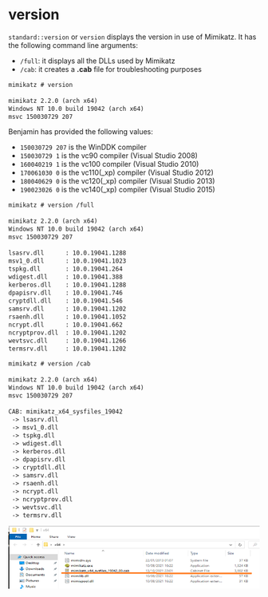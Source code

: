 # version

`standard::version` or `version` displays the version in use of Mimikatz. It has the following command line arguments:

* `/full`: it displays all the DLLs used by Mimikatz
* `/cab`: it creates a **.cab** file for troubleshooting purposes

```
mimikatz # version

mimikatz 2.2.0 (arch x64)
Windows NT 10.0 build 19042 (arch x64)
msvc 150030729 207
```

Benjamin has provided the following values:

* `150030729 207` is the WinDDK compiler
* `150030729 1` is the vc90 compiler (Visual Studio 2008)
* `160040219 1` is the vc100 compiler (Visual Studio 2010)
* `170061030 0` is the vc110(\_xp) compiler (Visual Studio 2012)
* `180040629 0` is the vc120(\_xp) compiler (Visual Studio 2013)
* `190023026 0` is the vc140(\_xp) compiler (Visual Studio 2015)

```
mimikatz # version /full

mimikatz 2.2.0 (arch x64)
Windows NT 10.0 build 19042 (arch x64)
msvc 150030729 207

lsasrv.dll      : 10.0.19041.1288
msv1_0.dll      : 10.0.19041.1023
tspkg.dll       : 10.0.19041.264
wdigest.dll     : 10.0.19041.388
kerberos.dll    : 10.0.19041.1288
dpapisrv.dll    : 10.0.19041.746
cryptdll.dll    : 10.0.19041.546
samsrv.dll      : 10.0.19041.1202
rsaenh.dll      : 10.0.19041.1052
ncrypt.dll      : 10.0.19041.662
ncryptprov.dll  : 10.0.19041.1202
wevtsvc.dll     : 10.0.19041.1266
termsrv.dll     : 10.0.19041.1202
```

```
mimikatz # version /cab

mimikatz 2.2.0 (arch x64)
Windows NT 10.0 build 19042 (arch x64)
msvc 150030729 207

CAB: mimikatz_x64_sysfiles_19042
 -> lsasrv.dll
 -> msv1_0.dll
 -> tspkg.dll
 -> wdigest.dll
 -> kerberos.dll
 -> dpapisrv.dll
 -> cryptdll.dll
 -> samsrv.dll
 -> rsaenh.dll
 -> ncrypt.dll
 -> ncryptprov.dll
 -> wevtsvc.dll
 -> termsrv.dll
```

![Cab file](<../../../.gitbook/assets/2 (1) (1).png>)
